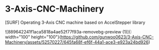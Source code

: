 # 3-Axis-CNC-Machinery
[SURF] Operating 3-Axis CNC machine based on AccelStepper library

![889642241f1aca5818a4ae52f77f93a-removebg-preview (1)]{: width="100" height="100"}(https://github.com/gunwoo0623/3-Axis-CNC-Machinery/assets/52570227/645fa68f-ef6f-44a1-ace3-e923a24bd926)
